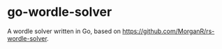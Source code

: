 # go-wordle-solver
A wordle solver written in Go, based on https://github.com/MorganR/rs-wordle-solver.
